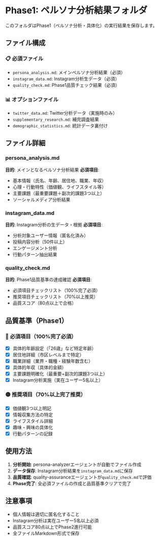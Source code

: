 # Phase1: ペルソナ分析結果フォルダ

このフォルダはPhase1（ペルソナ分析・具体化）の実行結果を保存します。

## ファイル構成

### 📋 必須ファイル
- `persona_analysis.md`: メインペルソナ分析結果（必須）
- `instagram_data.md`: Instagram分析生データ（必須）
- `quality_check.md`: Phase1品質チェック結果（必須）

### 📊 オプションファイル
- `twitter_data.md`: Twitter分析データ（実施時のみ）
- `supplementary_research.md`: 補完調査結果
- `demographic_statistics.md`: 統計データ裏付け

## ファイル詳細

### persona_analysis.md
**目的**: メインとなるペルソナ分析結果
**必須項目**:
- 基本情報（氏名、年齢、居住地、職業、年収）
- 心理・行動特性（価値観、ライフスタイル等）
- 主要課題（最重要課題＋副次的課題3つ以上）
- ソーシャルメディア分析結果

### instagram_data.md
**目的**: Instagram分析の生データ・根拠
**必須項目**:
- 分析対象ユーザー情報（匿名化済み）
- 投稿内容分析（50件以上）
- エンゲージメント分析
- 行動パターン抽出結果

### quality_check.md
**目的**: Phase1品質基準の達成確認
**必須項目**:
- 必須項目チェックリスト（100%完了必須）
- 推奨項目チェックリスト（70%以上推奨）
- 品質スコア（80点以上で合格）

## 品質基準（Phase1）

### 🔴 必須項目（100%完了必須）
- [x] 具体的年齢設定（「26歳」など特定年齢）
- [x] 居住地詳細（市区レベルまで特定）
- [x] 職業詳細（業界・職種・経験年数含む）
- [x] 具体的年収（具体的金額）
- [x] 主要課題明確化（最重要+副次的課題3つ以上）
- [x] Instagram分析実施（実在ユーザー5名以上）

### 🟡 推奨項目（70%以上完了推奨）
- [x] 価値観3つ以上明記
- [x] 情報収集方法の特定
- [x] ライフスタイル詳細
- [x] 趣味・興味の具体化
- [x] 行動パターンの記録

## 使用方法

1. **分析開始**: persona-analyzerエージェントが自動でファイル作成
2. **データ保存**: Instagram分析結果を`instagram_data.md`に保存
3. **品質確認**: quality-assuranceエージェントが`quality_check.md`で評価
4. **Phase完了**: 全必須ファイルの作成と品質基準クリアで完了

## 注意事項

- 個人情報は適切に匿名化すること
- Instagram分析は実在ユーザー5名以上必須
- 品質スコア80点以上でPhase2進行可能
- 全ファイルMarkdown形式で保存